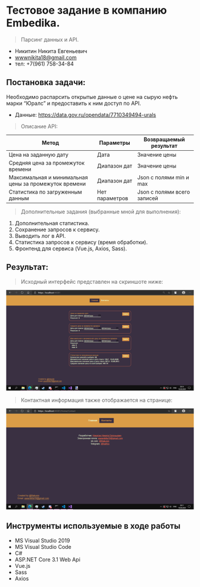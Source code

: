# Тестовое задание в компанию Embedika.
> Парсинг данных и API.

- Никитин Никита Евгеньевич 
- wwwnikita18@gmail.com
- тел: +7(961) 758-34-84


## Постановка задачи:

Необходимо распарсить открытые данные о цене на сырую нефть марки “Юралс” и
предоставить к ним доступ по API.
* Данные: https://data.gov.ru/opendata/7710349494-urals

> Описание API:

| Метод | Параметры | Возвращаемый результат |
| ---------- | ---------- | ---------- |
| Цена на заданную дату | Дата | Значение цены |
| Средняя цена за промежуток времени | Диапазон дат | Значение цены |
| Максимальная и минимальная цены за промежуток времени | Диапазон дат | Json с полями min и max |
| Статистика по загруженным данным | Нет параметров | Json с полями всего записей |

> Дополнительные задания (выбранные мной для выполнения):

1) Дополнительная статистика.
2) Сохранение запросов к сервису.
3) Выводить лог в API.
4) Статистика запросов к сервису (время обработки).
5) Фронтенд для сервиса (Vue.js, Axios, Sass).


## Результат:

> Исходный интерфейс представлен на скриншоте ниже:

![Скриншот интерфейса](https://github.com/Bal4ss/Parse_Urals/blob/master/Interface/MainWindow.png)

> Контактная информация также отображается на странице: 

![Скриншот интерфейса](https://github.com/Bal4ss/Parse_Urals/blob/master/Interface/Contacts.png)


## Инструменты используемые в ходе работы

* MS Visual Studio 2019
* MS Visual Studio Code
* C#
* ASP.NET Core 3.1 Web Api
* Vue.js
* Sass
* Axios
